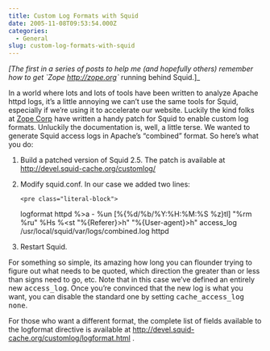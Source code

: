 ```yaml
---
title: Custom Log Formats with Squid
date: 2005-11-08T09:53:54.000Z
categories:
  - General
slug: custom-log-formats-with-squid
---
```

_[The first in a series of posts to help me (and hopefully others) remember how to get \`Zope <http://zope.org>\`_ running behind Squid.]_

In a world where lots and lots of tools have been written to analyze Apache httpd logs, it’s a little annoying we can’t use the same tools for Squid, especially if we’re using it to accelerate our website. Luckily the kind folks at [Zope Corp][1]  have written a handy patch for Squid to enable custom log formats. Unluckily the documentation is, well, a little terse. We wanted to generate Squid access logs in Apache’s “combined” format. So here’s what you do:

<ol class="arabic">
  <li>
    <p class="first">
      Build a patched version of Squid 2.5. The patch is available at <a class="reference external" href="http://devel.squid-cache.org/customlog/">http://devel.squid-cache.org/customlog/</a>
    </p>
  </li>

  <li>
    <p class="first">
      Modify squid.conf. In our case we added two lines:
    </p>

    <pre class="literal-block">
logformat httpd %&gt;a - %un [%{%d/%b/%Y:%H:%M:%S %z}tl] "%rm %ru" %Hs %&lt;st "%{Referer}&gt;h" "%{User-agent}&gt;h"
access_log /usr/local/squid/var/logs/combined.log httpd
</pre>
  </li>

  <li>
    <p class="first">
      Restart Squid.
    </p>
  </li>
</ol>

For something so simple, its amazing how long you can flounder trying to figure out what needs to be quoted, which direction the greater than or less than signs need to go, etc. Note that in this case we’ve defined an entirely new <tt class="docutils literal">access_log</tt>. Once you’re convinced that the new log is what you want, you can disable the standard one by setting <tt class="docutils literal">cache_access_log none</tt>.

For those who want a different format, the complete list of fields available to the logformat directive is available at <http://devel.squid-cache.org/customlog/logformat.html> .



 [1]: http://zope.com
